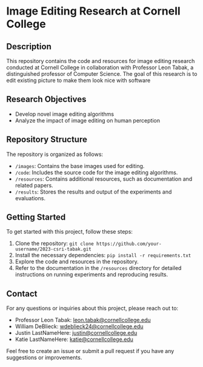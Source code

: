 # Image Editing Research at Cornell College

## Description

This repository contains the code and resources for image editing research conducted at Cornell College in collaboration with Professor Leon Tabak, a distinguished professor of Computer Science. The goal of this research is to edit existing picture to make them look nice with software

## Research Objectives

- Develop novel image editing algorithms
- Analyze the impact of image editing on human perception

## Repository Structure

The repository is organized as follows:

- `/images`: Contains the base images used for editing.
- `/code`: Includes the source code for the image editing algorithms.
- `/resources`: Contains additional resources, such as documentation and related papers.
- `/results`: Stores the results and output of the experiments and evaluations.

## Getting Started

To get started with this project, follow these steps:

1. Clone the repository: `git clone https://github.com/your-username/2023-csri-tabak.git`
2. Install the necessary dependencies: `pip install -r requirements.txt`
3. Explore the code and resources in the repository.
4. Refer to the documentation in the `/resources` directory for detailed instructions on running experiments and reproducing results.

## Contact

For any questions or inquiries about this project, please reach out to:

- Professor Leon Tabak: [leon.tabak@cornellcollege.edu](mailto:leon.tabak@cornellcollege.edu)
- William DeBlieck: [wdeblieck24@cornellcollege.edu](mailto:wdeblieck24@cornellcollege.edu)
- Justin LastNameHere: [justin@cornellcollege.edu](mailto:justin@cornellcollege.edu)
- Katie LastNameHere: [katie@cornellcollege.edu](mailto:katie@cornellcollege.edu)

Feel free to create an issue or submit a pull request if you have any suggestions or improvements.


